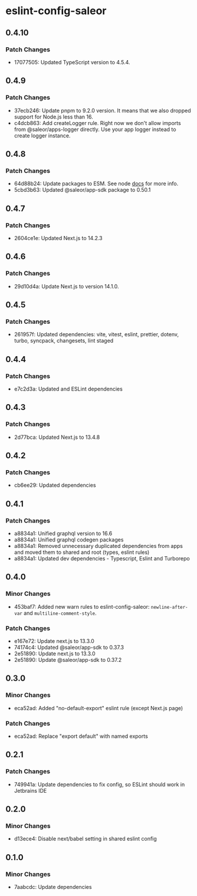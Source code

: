 # eslint-config-saleor

## 0.4.10

### Patch Changes

- 17077505: Updated TypeScript version to 4.5.4.

## 0.4.9

### Patch Changes

- 37ecb246: Update pnpm to 9.2.0 version. It means that we also dropped support for Node.js less than 16.
- c4dcb863: Add createLogger rule. Right now we don't allow imports from @saleor/apps-logger directly. Use your app logger instead to create logger instance.

## 0.4.8

### Patch Changes

- 64d88b24: Update packages to ESM. See node [docs](https://nodejs.org/api/esm.html) for more info.
- 5cbd3b63: Updated @saleor/app-sdk package to 0.50.1

## 0.4.7

### Patch Changes

- 2604ce1e: Updated Next.js to 14.2.3

## 0.4.6

### Patch Changes

- 29d10d4a: Update Next.js to version 14.1.0.

## 0.4.5

### Patch Changes

- 261957f: Updated dependencies: vite, vitest, eslint, prettier, dotenv, turbo, syncpack, changesets, lint staged

## 0.4.4

### Patch Changes

- e7c2d3a: Updated and ESLint dependencies

## 0.4.3

### Patch Changes

- 2d77bca: Updated Next.js to 13.4.8

## 0.4.2

### Patch Changes

- cb6ee29: Updated dependencies

## 0.4.1

### Patch Changes

- a8834a1: Unified graphql version to 16.6
- a8834a1: Unified graphql codegen packages
- a8834a1: Removed unnecessary duplicated dependencies from apps and moved them to shared and root (types, eslint rules)
- a8834a1: Updated dev dependencies - Typescript, Eslint and Turborepo

## 0.4.0

### Minor Changes

- 453baf7: Added new warn rules to eslint-config-saleor: `newline-after-var` and `multiline-comment-style`.

### Patch Changes

- e167e72: Update next.js to 13.3.0
- 74174c4: Updated @saleor/app-sdk to 0.37.3
- 2e51890: Update next.js to 13.3.0
- 2e51890: Update @saleor/app-sdk to 0.37.2

## 0.3.0

### Minor Changes

- eca52ad: Added "no-default-export" eslint rule (except Next.js page)

### Patch Changes

- eca52ad: Replace "export default" with named exports

## 0.2.1

### Patch Changes

- 749941a: Update dependencies to fix config, so ESLint should work in Jetbrains IDE

## 0.2.0

### Minor Changes

- d13ece4: Disable next/babel setting in shared eslint config

## 0.1.0

### Minor Changes

- 7aabcdc: Update dependencies
